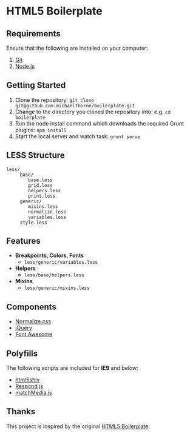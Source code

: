 HTML5 Boilerplate
=

Requirements
-

Ensure that the following are installed on your computer:

1. [Git](http://git-scm.com/)
2. [Node.js](http://nodejs.org/)

Getting Started
-

1. Clone the repository: `git clone git@github.com:michaelthorne/boilerplate.git`
2. Change to the directory you cloned the repository into: e.g. `cd boilerplate`
3. Run the node install command which downloads the required Grunt plugins: `npm install`
4. Start the local server and watch task: `grunt serve`

LESS Structure
-
```
less/
     base/
        base.less
        grid.less
        helpers.less
        print.less
     generic/
        mixins.less
        normalize.less
        variables.less
     style.less
```

Features
-

- **Breakpoints, Colors, Fonts**
    - `less/generic/variables.less`
- **Helpers**
    - `less/base/helpers.less`
- **Mixins**
    - `less/generic/mixins.less`

Components
-

- [Normalize.css](http://necolas.github.io/normalize.css/)
- [jQuery](http://jquery.com/)
- [Font Awesome](http://fontawesome.io/)

Polyfills
-

The following scripts are included for **IE9** and below:
- [html5shiv](https://github.com/aFarkas/html5shiv)
- [Respond.js](https://github.com/scottjehl/Respond)
- [matchMedia.js](https://github.com/paulirish/matchMedia.js/)

Thanks
-

This project is inspired by the original [HTML5 Boilerplate](http://html5boilerplate.com/).
